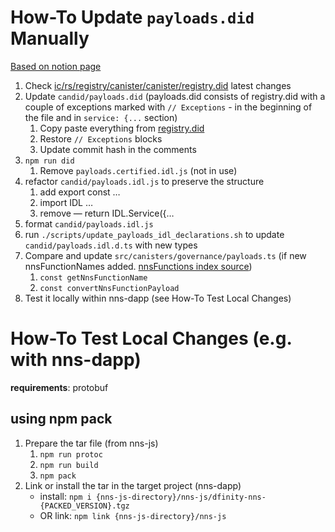 # How-To Update `payloads.did` Manually

[Based on notion page](https://www.notion.so/Manual-payload-did-update-f8c6d70378aa4b08b513d289fbc029e2)

1. Check [ic/rs/registry/canister/canister/registry.did](https://github.com/dfinity/ic/blob/master/rs/registry/canister/canister/registry.did) latest changes
2. Update `candid/payloads.did` (payloads.did consists of registry.did with a couple of exceptions marked with `// Exceptions` - in the beginning of the file and in `service: {...` section)
   1. Copy paste everything from [registry.did](https://github.com/dfinity/ic/blob/master/rs/registry/canister/canister/registry.did)
   2. Restore `// Exceptions` blocks
   3. Update commit hash in the comments
3. `npm run did`
   1. Remove `payloads.certified.idl.js` (not in use)
4. refactor `candid/payloads.idl.js` to preserve the structure
   1. add export const …
   2. import IDL …
   3. remove — return IDL.Service({…
5. format `candid/payloads.idl.js`
6. run `./scripts/update_payloads_idl_declarations.sh` to update `candid/payloads.idl.d.ts` with new types
7. Compare and update `src/canisters/governance/payloads.ts` (if new nnsFunctionNames added. [nnsFunctions index source](https://github.com/dfinity/ic/blob/master/rs/nns/governance/proto/ic_nns_governance/pb/v1/governance.proto#L349))
   1. `const getNnsFunctionName`
   2. `const convertNnsFunctionPayload`
8. Test it locally within nns-dapp (see How-To Test Local Changes)

# How-To Test Local Changes (e.g. with nns-dapp)

**requirements**: protobuf

## using npm pack

1. Prepare the tar file (from nns-js)
   1. `npm run protoc`
   2. `npm run build`
   3. `npm pack`
2. Link or install the tar in the target project (nns-dapp)
   - install: `npm i {nns-js-directory}/nns-js/dfinity-nns-{PACKED_VERSION}.tgz`
   - OR link: `npm link {nns-js-directory}/nns-js`
